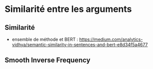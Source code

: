 # Similarité entre les arguments

## Similarité
* ensemble de méthode et BERT : https://medium.com/analytics-vidhya/semantic-similarity-in-sentences-and-bert-e8d34f5a4677

## Smooth Inverse Frequency
